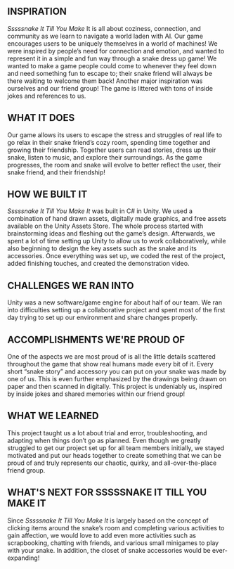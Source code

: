 ## INSPIRATION
_Sssssnake It Till You Make_ It is all about coziness, connection, and community as we learn to navigate a world laden with AI. Our game encourages users to be uniquely themselves in a world of machines! We were inspired by people’s need for connection and emotion, and wanted to represent it in a simple and fun way through a snake dress up game! We wanted to make a game people could come to whenever they feel down and need something fun to escape to; their snake friend will always be there waiting to welcome them back! Another major inspiration was ourselves and our friend group! The game is littered with tons of inside jokes and references to us.

## WHAT IT DOES
Our game allows its users to escape the stress and struggles of real life to go relax in their snake friend’s cozy room, spending time together and growing their friendship. Together users can read stories, dress up their snake, listen to music, and explore their surroundings. As the game progresses, the room and snake will evolve to better reflect the user, their snake friend, and their friendship!

## HOW WE BUILT IT
_Sssssnake It Till You Make It_ was built in C# in Unity. We used a combination of hand drawn assets, digitally made graphics, and free assets available on the Unity Assets Store. The whole process started with brainstorming ideas and fleshing out the game’s design. Afterwards, we spent a lot of time setting up Unity to allow us to work collaboratively, while also beginning to design the key assets such as the snake and its accessories. Once everything was set up, we coded the rest of the project, added finishing touches, and created the demonstration video.

## CHALLENGES WE RAN INTO
Unity was a new software/game engine for about half of our team. We ran into difficulties setting up a collaborative project and spent most of the first day trying to set up our environment and share changes properly. 

## ACCOMPLISHMENTS WE'RE PROUD OF
One of the aspects we are most proud of is all the little details scattered throughout the game that show real humans made every bit of it. Every short “snake story” and accessory you can put on your snake was made by one of us. This is even further emphasized by the drawings being drawn on paper and then scanned in digitally. This project is undeniably us, inspired by inside jokes and shared memories within our friend group! 

## WHAT WE LEARNED
This project taught us a lot about trial and error, troubleshooting, and adapting when things don’t go as planned. Even though we greatly struggled to get our project set up for all team members initially, we stayed motivated and put our heads together to create something that we can be proud of and truly represents our chaotic, quirky, and all-over-the-place friend group.

## WHAT'S NEXT FOR SSSSSNAKE IT TILL YOU MAKE IT
Since _Sssssnake It Till You Make It_ is largely based on the concept of clicking items around the snake’s room and completing various activities to gain affection, we would love to add even more activities such as scrapbooking, chatting with friends, and various small minigames to play with your snake. In addition, the closet of snake accessories would be ever-expanding!
